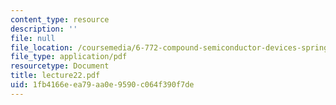 ```yaml
---
content_type: resource
description: ''
file: null
file_location: /coursemedia/6-772-compound-semiconductor-devices-spring-2003/1fb4166eea79aa0e9590c064f390f7de_lecture22.pdf
file_type: application/pdf
resourcetype: Document
title: lecture22.pdf
uid: 1fb4166e-ea79-aa0e-9590-c064f390f7de
---
```

